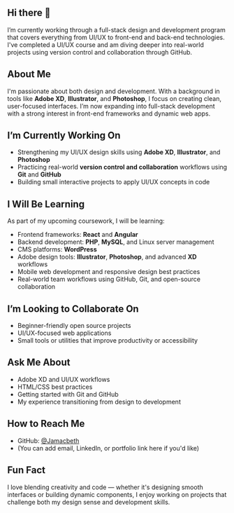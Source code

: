 ## Hi there 👋

I’m currently working through a full-stack design and development program that covers everything from UI/UX to front-end and back-end technologies. I've completed a UI/UX course and am diving deeper into real-world projects using version control and collaboration through GitHub.

## About Me

I'm passionate about both design and development. With a background in tools like **Adobe XD**, **Illustrator**, and **Photoshop**, I focus on creating clean, user-focused interfaces. I’m now expanding into full-stack development with a strong interest in front-end frameworks and dynamic web apps.

## I’m Currently Working On

- Strengthening my UI/UX design skills using **Adobe XD**, **Illustrator**, and **Photoshop**  
- Practicing real-world **version control and collaboration** workflows using **Git** and **GitHub**  
- Building small interactive projects to apply UI/UX concepts in code  

## I Will Be Learning

As part of my upcoming coursework, I will be learning:

- Frontend frameworks: **React** and **Angular**  
- Backend development: **PHP**, **MySQL**, and Linux server management  
- CMS platforms: **WordPress**  
- Adobe design tools: **Illustrator**, **Photoshop**, and advanced **XD** workflows  
- Mobile web development and responsive design best practices  
- Real-world team workflows using GitHub, Git, and open-source collaboration

## I’m Looking to Collaborate On

- Beginner-friendly open source projects  
- UI/UX-focused web applications  
- Small tools or utilities that improve productivity or accessibility

## Ask Me About

- Adobe XD and UI/UX workflows  
- HTML/CSS best practices  
- Getting started with Git and GitHub  
- My experience transitioning from design to development

## How to Reach Me

- GitHub: [@Jamacbeth](https://github.com/Jamacbeth)  
- (You can add email, LinkedIn, or portfolio link here if you'd like)

## Fun Fact

I love blending creativity and code — whether it's designing smooth interfaces or building dynamic components, I enjoy working on projects that challenge both my design sense and development skills.

